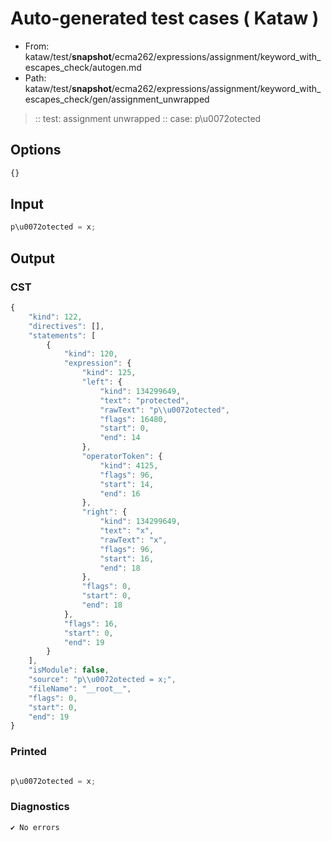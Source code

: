 # Auto-generated test cases ( Kataw )
- From: kataw/test/__snapshot__/ecma262/expressions/assignment/keyword_with_escapes_check/autogen.md
- Path: kataw/test/__snapshot__/ecma262/expressions/assignment/keyword_with_escapes_check/gen/assignment_unwrapped
> :: test: assignment unwrapped
> :: case: p\u0072otected
## Options

`````js
{}
`````
## Input

`````js
p\u0072otected = x;
`````
## Output

### CST

```javascript
{
    "kind": 122,
    "directives": [],
    "statements": [
        {
            "kind": 120,
            "expression": {
                "kind": 125,
                "left": {
                    "kind": 134299649,
                    "text": "protected",
                    "rawText": "p\\u0072otected",
                    "flags": 16480,
                    "start": 0,
                    "end": 14
                },
                "operatorToken": {
                    "kind": 4125,
                    "flags": 96,
                    "start": 14,
                    "end": 16
                },
                "right": {
                    "kind": 134299649,
                    "text": "x",
                    "rawText": "x",
                    "flags": 96,
                    "start": 16,
                    "end": 18
                },
                "flags": 0,
                "start": 0,
                "end": 18
            },
            "flags": 16,
            "start": 0,
            "end": 19
        }
    ],
    "isModule": false,
    "source": "p\\u0072otected = x;",
    "fileName": "__root__",
    "flags": 0,
    "start": 0,
    "end": 19
}
```

### Printed

```javascript

p\u0072otected = x;
```

### Diagnostics

```javascript
✔ No errors
```

